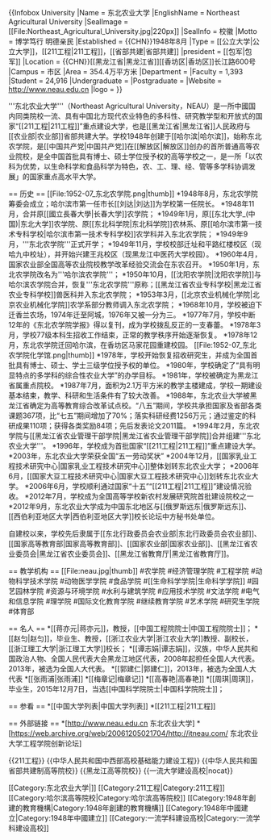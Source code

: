 
{{Infobox University
|Name = 东北农业大学
|EnglishName = Northeast Agricultural University
|SealImage = [[File:Northeast_Agricultural_University.jpg|220px]]
|SealInfo = 校徽
|Motto = 博学笃行 明德亲民
|Established = {{CHN}}1948年8月
|Type = [[公立大学|公立大学]]，[[211工程|211工程]]，[[省部共建|省部共建]]
|president  = [[包军|包军]] 
|Location = {{CHN}}[[黑龙江省|黑龙江省]][[香坊区|香坊区]]长江路600号
|Campus = 市区
|Area = 354.4万平方米
|Department = 
|Faculty = 1,393
|Student = 24,916
|Undergraduate = 
|Postgraduate = 
|Website = http://www.neau.edu.cn
|logo = 
}}

'''东北农业大学'''（Northeast Agricultural University，NEAU）是一所中國国内同类院校一流、具有中国北方现代农业特色的多科性、研究教学型和开放式的国家“[[211工程|211工程]]”重点建设大学，也是[[黑龙江省|黑龙江省]]人民政府与[[农业部|农业部]]省部共建大学。学校1948年创建于[[哈尔滨|哈尔滨]]，始称东北农学院，是[[中国共产党|中国共产党]]在[[解放区|解放区]]创办的首所普通高等农业院校，是全中国首批具有博士、硕士学位授予权的高等学校之一，是一所「以农科为优势，以生命科学和食品科学为特色，农、工、理、经、管等多学科协调发展」的国家重点高水平大学。

== 历史 ==
[[File:1952-07_东北农学院.png|thumb]]
*1948年8月，东北农学院筹委会成立；哈尔滨市第一任市长[[刘达|刘达]]为学校第一任院长。
*1948年11月，合并原[[國立長春大學|长春大学]]农学院；
*1949年1月，原[[东北大学_(中国)|东北大学]]农学院、原[[东北科学院|东北科学院]]农林系、原[[哈尔滨市第一技术专科学校|哈尔滨市第一技术专科学校]]农学科并入东北农学院；
*1949年9月，'''东北农学院'''正式开学；
*1949年11月，学校校部迁址和平路红楼校区（现哈九中校址），并开始兴建王兆校区（现黑龙江中医药大学校园）。
*1960年4月，国家农业部全国高等农业院校教学改革经验交流会在东农召开。
*1950年1月，东北农学院改名为'''哈尔滨农学院'''；
*1950年10月，[[沈阳农学院|沈阳农学院]]与哈尔滨农学院合并，恢复'''东北农学院'''原称；[[黑龙江省农业专科学校|黑龙江省农业专科学校]]兽医科并入东北农学院；
*1953年3月，[[北京农业机械化学院|北京农业机械化学院]]农学系部分教师调入东北农学院；
*1968年10月，学校被迫下迁香兰农场，1974年迁至阿城，1976年又被一分为三。
*1977年7月，学校中断12年的《东北农学院学报》得以复刊，成为学校拨乱反正的一支春蕾。
*1978年3月，学校77级本科生招收工作结束，正常的教学秩序开始逐渐恢复。
*1978年12月，东北农学院迁回哈尔滨，在香坊区马家花园重建校园。
[[File:1952-07_东北农学院化学馆.png|thumb]]
*1978年，学校开始恢复招收研究生，并成为全国首批具有博士、硕士、学士三级学位授予权的单位。
*1980年，学校确定了“具有明显特点的多学科的综合性农业大学”的办学目标。
*1981年，学校被确定为黑龙江省属重点院校。
*1987年7月，面积为2.1万平方米的教学主楼建成，学校一期建设基本结束，教学、科研和生活条件有了较大改善。
*1988年，东北农业大学被黑龙江省确定为高等教育综合改革试点校。“八五”期间，学校共承担国家及省部各类课题367项，比“七五”期间增加了70%；落实科研经费1256万元；通过鉴定的科研成果110项；获得各类奖励84项；先后发表论文2011篇。
*1994年2月，东北农学院与[[黑龙江省农业管理干部学院|黑龙江省农业管理干部学院]]合并组建'''东北农业大学'''。
*1996年，学校成为首批国家“[[211工程|211工程]]”重点建设大学。
*2003年，东北农业大学荣获全国“五一劳动奖状”
*2004年12月，[[国家乳业工程技术研究中心|国家乳业工程技术研究中心]]整体划转东北农业大学；
*2006年6月，[[国家大豆工程技术研究中心|国家大豆工程技术研究中心]]划转东北农业大学。
*2006年6月，学校顺利通过国家“十五”“[[211工程|211工程]]”建设情况验收。
*2012年7月，学校成为全国高等学校新农村发展研究院首批建设院校之一
*2012年9月，东北农业大学成为中国东北地区与[[俄罗斯远东|俄罗斯远东]]、[[西伯利亚地区大学|西伯利亚地区大学]]校长论坛中方秘书处单位。

自建校以来，学校先后隶属于[[东北行政委员会农业部|东北行政委员会农业部]]、[[国家高等教育部|国家高等教育部]]、[[国家农业部|国家农业部]]、[[黑龙江省农业委员会|黑龙江省农业委员会]]、[[黑龙江省教育厅|黑龙江省教育厅]]。

== 教学机构 ==
[[File:neau.jpg|thumb]]
#农学院
#经济管理学院
#工程学院
#动物科学技术学院
#动物医学学院
#食品学院
#[[生命科学学院|生命科学学院]]
#园艺园林学院
#资源与环境学院
#水利与建筑学院
#应用技术学院
#文法学院
#电气和信息学院
#理学院
#国际文化教育学院
#继续教育学院
#艺术学院
#研究生学院
#体育部

== 名人 ==
*[[蒋亦元|蒋亦元]]，教授，[[中国工程院院士|中国工程院院士]]；
*[[赵匀|赵匀]]，毕业生、教授，[[浙江农业大学|浙江农业大学]]教授、副校长，[[浙江理工大学|浙江理工大学]]校长；
*[[谭志娟|谭志娟]]，汉族，中华人民共和国政治人物、全国人民代表大会黑龙江地区代表，2008年起担任全国人大代表。2013年，被选为全国人大代表。
*[[郭建仁|郭建仁]]，2013年，被选为全国人大代表
*[[张雨浦|张雨浦]]
*[[梅章记|梅章记]]
*[[高春艳|高春艳]]
*[[周琪|周琪]]，毕业生，2015年12月7日，当选[[中国科学院院士|中国科学院院士]]；

== 参看 ==
*[[中国大学列表|中国大学列表]]
*[[211工程|211工程]]

== 外部链接 ==
*[http://www.neau.edu.cn 东北农业大学]
*[https://web.archive.org/web/20061205021704/http://itneau.com/ 东北农业大学工程学院创新论坛]

{{211工程}}
{{中华人民共和国中西部高校基础能力建设工程}}
{{中华人民共和国省部共建制高等院校}}
{{黑龙江高等院校}}
{{一流大学建设高校|nocat}}

[[Category:东北农业大学|]]
[[Category:211工程|Category:211工程]]
[[Category:哈尔滨高等院校|Category:哈尔滨高等院校]]
[[Category:1948年創建的教育機構|Category:1948年創建的教育機構]]
[[Category:1948年中國建立|Category:1948年中國建立]]
[[Category:一流学科建设高校|Category:一流学科建设高校]]